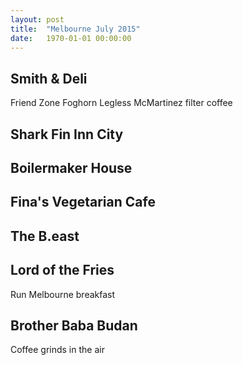 ```yaml
---
layout: post
title:  "Melbourne July 2015"
date:   1970-01-01 00:00:00
---
```


## Smith & Deli

Friend Zone
Foghorn Legless
McMartinez
filter coffee

## Shark Fin Inn City

## Boilermaker House

## Fina's Vegetarian Cafe

## The B.east

## Lord of the Fries

Run Melbourne breakfast

## Brother Baba Budan

Coffee grinds in the air
